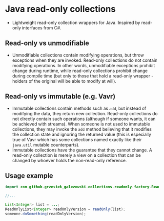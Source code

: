 # Java read-only collections

* Lightweight read-only collection wrappers for Java. Inspired by read-only interfaces from C#.

## Read-only vs unmodifiable

* Unmodifiable collections contain modifying operations, but throw exceptions when they are invoked. Read-only collections do not contain modifying operations. In other words, unmodifiable exceptions prohibit change during runtime, while read-only collections prohibit change during compile time (but only to those that hold a read-only wrapper - holders of the original will be able to modify at will).

## Read-only vs immutable (e.g. Vavr)

* Immutable collections contain methods such as `add`, but instead of modifying the data, they return new collection. Read-only collections do not directly contain such operations (although if someone wants, it can be achieved with streams). When someone is not used to immutable collections, they may invoke the `add` method believing that it modifies the collection state and ignoring the returned value (this is especially true of Vavr which has some collections named exactly like their `java.util` mutable counterparts).
* Immutable collections have the guarantee that they cannot change. A read-only collection is merely a view on a collection that can be changed by whoever holds the non-read-only reference.

## Usage example

```java
import com.github.grzesiek_galezowski.collections.readonly.factory.ReadOnlyCollections;

//...

List<Integer> list = ...;
ReadOnlyList<Integer> readOnlyVersion = readOnly(list);
someone.doSomething(readOnlyVersion);
```

